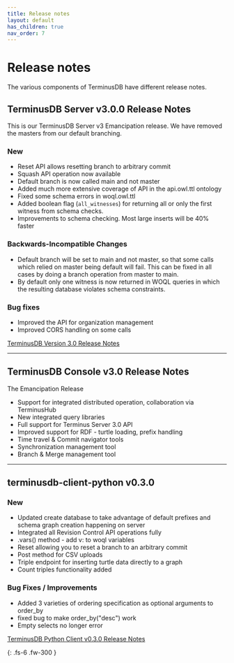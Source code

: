 ```yaml
---
title: Release notes
layout: default
has_children: true
nav_order: 7
---
```

# Release notes

The various components of TerminusDB have different release notes.

## TerminusDB Server v3.0.0 Release Notes

This is our TerminusDB Server v3 Emancipation release. We have removed
the masters from our default branching.

### New

* Reset API allows resetting branch to arbitrary commit
* Squash API operation now available
* Default branch is now called main and not master
* Added much more extensive coverage of API in the api.owl.ttl ontology
* Fixed some schema errors in woql.owl.ttl
* Added boolean flag (`all_witnesses`) for returning all or only the first witness from schema checks.
* Improvements to schema checking. Most large inserts will be 40% faster

### Backwards-Incompatible Changes

* Default branch will be set to main and not master, so that some
  calls which relied on master being default will fail. This can be
  fixed in all cases by doing a branch operation from master to main.
* By default only one witness is now returned in WOQL queries in which
  the resulting database violates schema constraints.

### Bug fixes

* Improved the API for organization management
* Improved CORS handling on some calls

[TerminusDB Version 3.0 Release Notes](https://github.com/terminusdb/terminusdb-server/blob/master/RELEASE_NOTES.md)

- - -

## TerminusDB Console v3.0 Release Notes

The Emancipation Release

* Support for integrated distributed operation, collaboration via TerminusHub 
* New integrated query libraries 
* Full support for Terminus Server 3.0 API 
* Improved support for RDF - turtle loading, prefix handling 
* Time travel & Commit navigator tools 
* Synchronization management tool 
* Branch & Merge management tool

- - -

## terminusdb-client-python v0.3.0

### New

* Updated create database to take advantage of default prefixes and schema graph creation happening on server
* Integrated all Revision Control API operations fully
* .vars() method - add v: to woql variables
* Reset allowing you to reset a branch to an arbitrary commit
* Post method for CSV uploads
* Triple endpoint for inserting turtle data directly to a graph
* Count triples functionality added

### Bug Fixes / Improvements

* Added 3 varieties of ordering specification as optional arguments to order_by
* fixed bug to make order_by("desc") work
* Empty selects no longer error

[TerminusDB Python Client v0.3.0 Release Notes](https://github.com/terminusdb/terminusdb-client-python/blob/master/RELEASE_NOTES.md)

{: .fs-6 .fw-300 }